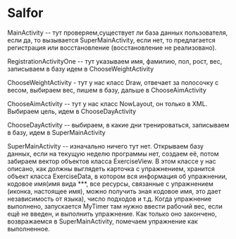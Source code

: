 Salfor
======

MainActivity -- тут проверяем,существует ли база данных пользователя, если да, то 
вызывается SuperMainActivity, если нет, то предлагается регистрация или восстановление (восстановление не реализовано).

RegistrationActivityOne -- тут указываем имя, фамилию, пол, рост, вес, записываем в базу идем в ChooseWeightActivity

ChooseWeightActivity - тут у нас класс Draw, отвечает за полосочку с весом, выбираем вес, пишем в базу, дальше в ChooseAimActivity

ChooseAimActivity -- тут у нас класс NowLayout, он только в XML. Выбираем цель, идем в ChooseDayActivity

ChooseDayActivity -- выбираем, в какие дни тренироваться, записываем в базу, идем в SuperMainActivity

SuperMainActivity -- изначально ничего тут нет. Открываем базу данных, если на текущую неделю программы нет, создаем её,
потом забираем вектор объектов класса ExerciseView. В этом классе у нас описано, как должны выглядеть карточка с упражнением,
хранится объект класса ExerciseData, в котором вся информация об упражнении, кодовое имя(имя вида ***, все ресурсы, связанные с упражнением (иконка, настоящее имя), 
можно получить зная кодовое имя, это дает независимость от языка), число подходов и т.д. Когда упражнение выполнено, запускается MyTimer
там нужно ввести рабочий вес, если ещё не введен, и выполнить упражнение. Как только оно закончено, возвражаемся в SuperMainActivity, помечаем упражнение как выполненное.

